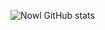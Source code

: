 ![Nowl GitHub stats](https://github-readme-stats.vercel.app/api?username=anuraghazra&show_icons=true&theme=transparent)
